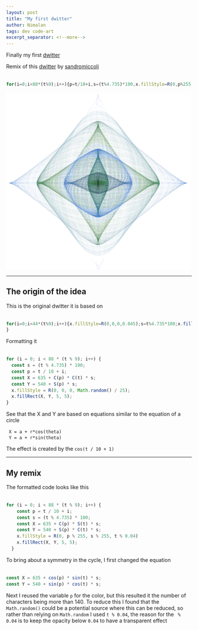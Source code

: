 ```yaml
---
layout: post
title: "My first dwitter"
author: Nimalan
tags: dev code-art
excerpt_separator: <!--more-->
---
```


Finally my first [dwitter](https://www.dwitter.net/d/21831)

Remix of this [dwitter](https://www.dwitter.net/d/5643) by [sandromiccoli](https://www.dwitter.net/u/sandromiccoli)

```js

for(i=0;i<88*(t%9);i++){p=t/10+i,s=(t%4.735)*100,x.fillStyle=R(0,p%255,s%255,t%0.04),x.fillRect(635+C(p)*S(t)*s,540+S(p)*C(t)*s,5,5)}

```

![First Dwitter](/assets/images/first-dwitter-eye.png)

<!--more-->

---

## The origin of the idea

This is the original dwitter it is based on

```js

for(i=0;i<44*(t%9);i++){x.fillStyle=R(0,0,0,0.045);s=t%4.735*100;x.fillRect(960+S(t/10+i)*(C(t)*s),540+C(t/10+i)*s,5,5)
}

```

Formatting it

```js

for (i = 0; i < 88 * (t % 9); i++) {
  const s = (t % 4.735) * 100;
  const p = t / 10 + i;
  const X = 635 + C(p) * C(t) * s;
  const Y = 540 + S(p) * s;
  x.fillStyle = R(0, 0, 0, Math.random() / 25);
  x.fillRect(X, Y, 5, 5);
}

```

See that the X and Y are based on equations similar to the equation of a circle

```
 X = a + r*cos(theta)
 Y = a + r*sin(theta)
```

The effect is created by the `cos(t / 10 + 1)`

---

## My remix

The formatted code looks like this

```js

for (i = 0; i < 88 * (t % 9); i++) {
    const p = t / 10 + i;
    const s = (t % 4.735) * 100;
    const X = 635 + C(p) * S(t) * s;
    const Y = 540 + S(p) * C(t) * s;
    x.fillStyle = R(0, p % 255, s % 255, t % 0.04)
    x.fillRect(X, Y, 5, 5);
  }

```

To bring about a symmetry in the cycle, I first changed the equation

```js

const X = 635 + cos(p) * sin(t) * s;
const Y = 540 + sin(p) * cos(t) * s;

```

Next I reused the variable `p` for the color, but this resulted it the number of characters being more than 140.
To reduce this I found that the `Math.random()` could be a potential source where this can be reduced, so rather than relying on `Math.random` I used `t % 0.04`, the reason for the ` % 0.04` is to keep the opacity below `0.04` to have a transparent effect
